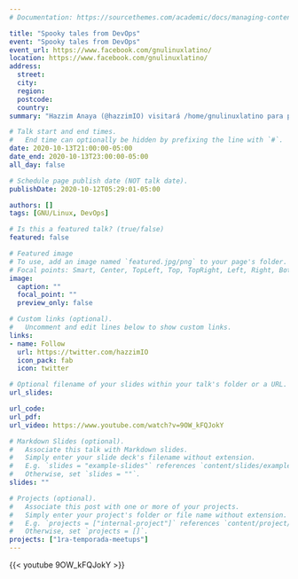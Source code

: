 ```yaml
---
# Documentation: https://sourcethemes.com/academic/docs/managing-content/

title: "Spooky tales from DevOps"
event: "Spooky tales from DevOps"
event_url: https://www.facebook.com/gnulinuxlatino/
location: https://www.facebook.com/gnulinuxlatino/
address:
  street:
  city:
  region:
  postcode:
  country:
summary: "Hazzim Anaya (@hazzimIO) visitará /home/gnulinuxlatino para platicarnos escalofriantes y reales historias del DevOps."

# Talk start and end times.
#   End time can optionally be hidden by prefixing the line with `#`.
date: 2020-10-13T21:00:00-05:00
date_end: 2020-10-13T23:00:00-05:00
all_day: false

# Schedule page publish date (NOT talk date).
publishDate: 2020-10-12T05:29:01-05:00

authors: []
tags: [GNU/Linux, DevOps]

# Is this a featured talk? (true/false)
featured: false

# Featured image
# To use, add an image named `featured.jpg/png` to your page's folder.
# Focal points: Smart, Center, TopLeft, Top, TopRight, Left, Right, BottomLeft, Bottom, BottomRight.
image:
  caption: ""
  focal_point: ""
  preview_only: false

# Custom links (optional).
#   Uncomment and edit lines below to show custom links.
links:
- name: Follow
  url: https://twitter.com/hazzimIO
  icon_pack: fab
  icon: twitter

# Optional filename of your slides within your talk's folder or a URL.
url_slides:

url_code:
url_pdf:
url_video: https://www.youtube.com/watch?v=9OW_kFQJokY

# Markdown Slides (optional).
#   Associate this talk with Markdown slides.
#   Simply enter your slide deck's filename without extension.
#   E.g. `slides = "example-slides"` references `content/slides/example-slides.md`.
#   Otherwise, set `slides = ""`.
slides: ""

# Projects (optional).
#   Associate this post with one or more of your projects.
#   Simply enter your project's folder or file name without extension.
#   E.g. `projects = ["internal-project"]` references `content/project/deep-learning/index.md`.
#   Otherwise, set `projects = []`.
projects: ["1ra-temporada-meetups"]
---
```


{{< youtube 9OW_kFQJokY >}}